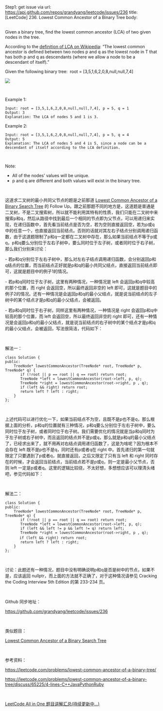 Step1: get issue via url: https://api.github.com/repos/grandyang/leetcode/issues/236 
 title:[LeetCode] 236. Lowest Common Ancestor of a Binary Tree 
 body:  
  

Given a binary tree, find the lowest common ancestor (LCA) of two given nodes in the tree.

According to the [definition of LCA on Wikipedia](https://en.wikipedia.org/wiki/Lowest_common_ancestor): “The lowest common ancestor is defined between two nodes p and q as the lowest node in T that has both p and q as descendants (where we allow a node to be a descendant of itself).”

Given the following binary tree:  root = [3,5,1,6,2,0,8,null,null,7,4]

![](https://assets.leetcode.com/uploads/2018/12/14/binarytree.png)

 

Example 1:
    
    
    Input: root = [3,5,1,6,2,0,8,null,null,7,4], p = 5, q = 1
    Output: 3
    Explanation: The LCA of nodes 5 and 1 is 3.
    

Example 2:
    
    
    Input: root = [3,5,1,6,2,0,8,null,null,7,4], p = 5, q = 4
    Output: 5
    Explanation: The LCA of nodes 5 and 4 is 5, since a node can be a descendant of itself according to the LCA definition.
    

 

Note:

  * All of the nodes' values will be unique.
  * p and q are different and both values will exist in the binary tree.



 

这道求二叉树的最小共同父节点的题是之前那道 [Lowest Common Ancestor of a Binary Search Tree](http://www.cnblogs.com/grandyang/p/4640572.html) 的 Follow Up。跟之前那题不同的地方是，这道题是普通是二叉树，不是二叉搜索树，所以就不能利用其特有的性质，我们只能在二叉树中来搜索p和q，然后从路径中找到最后一个相同的节点即为父节点，可以用递归来实现，在递归函数中，首先看当前结点是否为空，若为空则直接返回空，若为p或q中的任意一个，也直接返回当前结点。否则的话就对其左右子结点分别调用递归函数，由于这道题限制了p和q一定都在二叉树中存在，那么如果当前结点不等于p或q，p和q要么分别位于左右子树中，要么同时位于左子树，或者同时位于右子树，那么我们分别来讨论：

\- 若p和q分别位于左右子树中，那么对左右子结点调用递归函数，会分别返回p和q结点的位置，而当前结点正好就是p和q的最小共同父结点，直接返回当前结点即可，这就是题目中的例子1的情况。

\- 若p和q同时位于左子树，这里有两种情况，一种情况是 left 会返回p和q中较高的那个位置，而 right 会返回空，所以最终返回非空的 left 即可，这就是题目中的例子2的情况。还有一种情况是会返回p和q的最小父结点，就是说当前结点的左子树中的某个结点才是p和q的最小父结点，会被返回。

\- 若p和q同时位于右子树，同样这里有两种情况，一种情况是 right 会返回p和q中较高的那个位置，而 left 会返回空，所以最终返回非空的 right 即可，还有一种情况是会返回p和q的最小父结点，就是说当前结点的右子树中的某个结点才是p和q的最小父结点，会被返回，写法很简洁，代码如下：

 

解法一：
    
    
    class Solution {
    public:
        TreeNode* lowestCommonAncestor(TreeNode* root, TreeNode* p, TreeNode* q) {
           if (!root || p == root || q == root) return root;
           TreeNode *left = lowestCommonAncestor(root->left, p, q);
           TreeNode *right = lowestCommonAncestor(root->right, p , q);
           if (left && right) return root;
           return left ? left : right;
        }
    };

 

上述代码可以进行优化一下，如果当前结点不为空，且既不是p也不是q，那么根据上面的分析，p和q的位置就有三种情况，p和q要么分别位于左右子树中，要么同时位于左子树，或者同时位于右子树。我们需要优化的情况就是当p和q同时为于左子树或右子树中，而且返回的结点并不是p或q，那么就是p和q的最小父结点了，已经求出来了，就不用再对右结点调用递归函数了，这是为啥呢？因为根本不会存在 left 既不是p也不是q，同时还有p或者q在 right 中。首先递归的第一句就限定了只要遇到了p或者q，就直接返回，之后又限定了只有当 left 和 right 同时存在的时候，才会返回当前结点，当前结点若不是p或q，则一定是最小父节点，否则 left 一定是p或者q。这里的逻辑比较绕，不太好想，多想想应该可以理清头绪吧，参见代码如下：

 

解法二：
    
    
    class Solution {
    public:
        TreeNode* lowestCommonAncestor(TreeNode* root, TreeNode* p, TreeNode* q) {
           if (!root || p == root || q == root) return root;
           TreeNode *left = lowestCommonAncestor(root->left, p, q);
           if (left && left != p && left != q) return left;
           TreeNode *right = lowestCommonAncestor(root->right, p , q);  
    　　　　if (left && right) return root;
           return left ? left : right;
        }
    };

 

讨论：此题还有一种情况，题目中没有明确说明p和q是否是树中的节点，如果不是，应该返回 nullptr，而上面的方法就不正确了，对于这种情况请参见 Cracking the Coding Interview 5th Edition 的第 233-234 页。

 

Github 同步地址：

<https://github.com/grandyang/leetcode/issues/236>

 

类似题目：

[Lowest Common Ancestor of a Binary Search Tree](http://www.cnblogs.com/grandyang/p/4640572.html)

 

参考资料：

<https://leetcode.com/problems/lowest-common-ancestor-of-a-binary-tree/>

<https://leetcode.com/problems/lowest-common-ancestor-of-a-binary-tree/discuss/65225/4-lines-C++JavaPythonRuby>

 

[LeetCode All in One 题目讲解汇总(持续更新中...)](http://www.cnblogs.com/grandyang/p/4606334.html)
